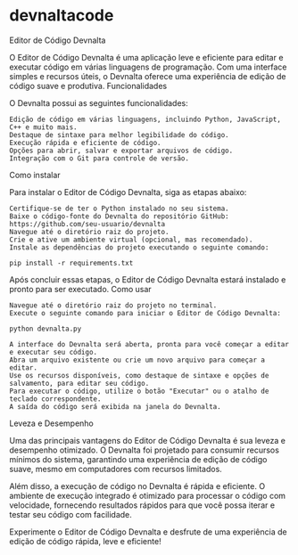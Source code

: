 # devnaltacode
Editor de Código Devnalta

O Editor de Código Devnalta é uma aplicação leve e eficiente para editar e executar código em várias linguagens de programação. Com uma interface simples e recursos úteis, o Devnalta oferece uma experiência de edição de código suave e produtiva.
Funcionalidades

O Devnalta possui as seguintes funcionalidades:

    Edição de código em várias linguagens, incluindo Python, JavaScript, C++ e muito mais.
    Destaque de sintaxe para melhor legibilidade do código.
    Execução rápida e eficiente de código.
    Opções para abrir, salvar e exportar arquivos de código.
    Integração com o Git para controle de versão.

Como instalar

Para instalar o Editor de Código Devnalta, siga as etapas abaixo:

    Certifique-se de ter o Python instalado no seu sistema.
    Baixe o código-fonte do Devnalta do repositório GitHub: https://github.com/seu-usuario/devnalta
    Navegue até o diretório raiz do projeto.
    Crie e ative um ambiente virtual (opcional, mas recomendado).
    Instale as dependências do projeto executando o seguinte comando:

    pip install -r requirements.txt

Após concluir essas etapas, o Editor de Código Devnalta estará instalado e pronto para ser executado.
Como usar

    Navegue até o diretório raiz do projeto no terminal.
    Execute o seguinte comando para iniciar o Editor de Código Devnalta:

    python devnalta.py

    A interface do Devnalta será aberta, pronta para você começar a editar e executar seu código.
    Abra um arquivo existente ou crie um novo arquivo para começar a editar.
    Use os recursos disponíveis, como destaque de sintaxe e opções de salvamento, para editar seu código.
    Para executar o código, utilize o botão "Executar" ou o atalho de teclado correspondente.
    A saída do código será exibida na janela do Devnalta.

Leveza e Desempenho

Uma das principais vantagens do Editor de Código Devnalta é sua leveza e desempenho otimizado. O Devnalta foi projetado para consumir recursos mínimos do sistema, garantindo uma experiência de edição de código suave, mesmo em computadores com recursos limitados.

Além disso, a execução de código no Devnalta é rápida e eficiente. O ambiente de execução integrado é otimizado para processar o código com velocidade, fornecendo resultados rápidos para que você possa iterar e testar seu código com facilidade.

Experimente o Editor de Código Devnalta e desfrute de uma experiência de edição de código rápida, leve e eficiente!
